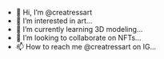 - 👋 Hi, I’m @creatressart
- 👀 I’m interested in art...
- 🌱 I’m currently learning 3D modeling...
- 💞️ I’m looking to collaborate on NFTs...
- 📫 How to reach me @creatressart on IG...

<!---
creatressart/creatressart is a ✨ special ✨ repository because its `README.md` (this file) appears on your GitHub profile.
You can click the Preview link to take a look at your changes.
--->
